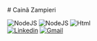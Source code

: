  ​#​ ​Cainã Zampieri
  
  
 ​![​NodeJS​](https://img.shields.io/badge/nodejs-606060?style=for-the-badge&logo=node.js&logoColor=white&labelColor=0eb1d2) 
 ​![​NodeJS​](https://img.shields.io/badge/nodejs-606060?style=for-the-badge&logo=node.js&logoColor=white&labelColor=0eb1d2) 
​![​Html​](https://img.shields.io/badge/HTML-239120?style=for-the-badge&logo=html5&logoColor=white)   
 ​[![​Linkedin​](https://img.shields.io/badge/-Cainã_Zampieri-blue?style=flat-square&logo=Linkedin&logoColor=white&link=https://www.linkedin.com/in/cainazampieri)](https://www.linkedin.com/in/cainazampieri/) 
 ​[![​Gmail​](https://img.shields.io/badge/-caina.zampieri@gmail.com-c14438?style=flat-square&logo=Gmail&logoColor=white&link=mailto:caina.zampieri@gmail.com)](mailto:caina.zampieri@gmail.com)
